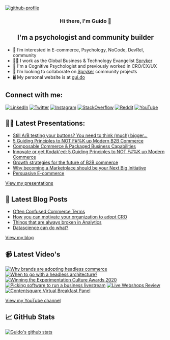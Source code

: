 [![github-profile](https://user-images.githubusercontent.com/487722/198751220-1b9de445-c874-473a-a6d6-dac0fb7557b5.jpg)](https://www.gui.do)
<h3 align="center">Hi there, I'm Guido</a> 👋</h3>
<h2 align="center">I'm a psychologist and community builder</h2>

- 👀 I’m interested in E-commerce, Psychology, NoCode, DevRel, community
- 👨‍💻 I work as the Global Business & Technology Evangelist [Spryker](https://github.com/spryker)
- 🧠 I'm a Cognitive Psychologist and previously worked in CRO/CX/UX
- 💞️ I’m looking to collaborate on [Spryker](https://github.com/spryker) community projects
- 🖥 My personal website is at [gui.do](https://www.gui.do)

## Connect with me:
[![LinkedIn](https://img.shields.io/badge/LinkedIn-0077B5?style=for-the-badge&logo=linkedin&logoColor=white)](https://www.linkedin.com/in/gxjansen/)
[![Twitter](https://img.shields.io/badge/Twitter-1DA1F2?style=for-the-badge&logo=twitter&logoColor=white)](https://www.twitter.com/guido/)
[![Instagram](https://img.shields.io/badge/Instagram-E4405F?style=for-the-badge&logo=instagram&logoColor=white)](https://www.instagram.com/gxjansen/)
[![StackOverflow](https://img.shields.io/badge/Stack_Overflow-FE7A16?style=for-the-badge&logo=stack-overflow&logoColor=white)](https://stackoverflow.com/users/8094173/guido-x-jansen)
[![Reddit](https://img.shields.io/badge/Reddit-FF4500?style=for-the-badge&logo=reddit&logoColor=white)](https://www.reddit.com/user/gxjansen)
[![YouTube](https://img.shields.io/badge/YouTube-%23FF0000.svg?style=for-the-badge&logo=YouTube&logoColor=white)](https://www.youtube.com/c/GuidoJansen)

## 👨‍🏫 Latest Presentations:

* [Still A/B testing your buttons? You need to think (much) bigger...](https://www.gui.do/presentation/still-a-b-testing-your-buttons-you-need-to-think-much-bigger)
* [5 Guiding Principles to NOT F#%K up Modern B2B Commerce](https://www.gui.do/presentation/5-guiding-principles-to-not-f-k-up-modern-b2b-commerce)
* [Composable Commerce & Packaged Business Capabilities](https://www.gui.do/presentation/composable-commerce-packaged-business-capabilities)
* [Innovate or get Kodak'ed: 5 Guiding Principles to NOT F#%K up Modern Commerce](https://www.gui.do/presentation/innovate-or-get-kodaked-5-guiding-principles-to-not-f-k-up-modern-commerce)
* [Growth strategies for the future of B2B commerce](https://www.gui.do/presentation/growth-strategies-for-the-future-of-b2b-commerce)
* [Why becoming a Marketplace should be your Next Big Initiative](https://www.gui.do/presentation/why-becoming-a-marketplace-should-be-your-next-big-initiative)
* [Persuasive E-commerce](https://www.gui.do/presentation/persuasive-e-commerce)

[View my presentations](https://www.gui.do/presentation)

## 📝 Latest Blog Posts

<!-- BLOG-POST-LIST:START -->
- [Often Confused Commerce Terms](https://www.gui.do/post/often-confused-commerce-terms)
- [How you can motivate your organization to adopt CRO](https://www.gui.do/post/en-how-you-can-motivate-your-organization-to-adopt-cro)
- [Things that are always broken in Analytics](https://www.gui.do/post/en-things-that-are-always-broken-in-analytics)
- [Datascience can do what?](https://www.gui.do/post/en-datascience-can-do-what)
<!-- BLOG-POST-LIST:END -->

[View my blog](https://www.gui.do/blog)

## 📹 Latest Video's

<!-- BEGIN YOUTUBE-CARDS -->
[![Why brands are adopting headless commerce](https://ytcards.demolab.com/?id=MPOGC9WwhvQ&title=Why+brands+are+adopting+headless+commerce&lang=en&timestamp=1639694549&background_color=%230d1117&title_color=%23ffffff&stats_color=%23dedede&width=250 "Why brands are adopting headless commerce")](https://www.youtube.com/watch?v=MPOGC9WwhvQ)
[![When to go with a headless architecture?](https://ytcards.demolab.com/?id=OeyytLHk92Q&title=When+to+go+with+a+headless+architecture%3F&lang=en&timestamp=1639694358&background_color=%230d1117&title_color=%23ffffff&stats_color=%23dedede&width=250 "When to go with a headless architecture?")](https://www.youtube.com/watch?v=OeyytLHk92Q)
[![Winning the Experimentation Culture Awards 2020](https://ytcards.demolab.com/?id=JEVc5-lRAOc&title=Winning+the+Experimentation+Culture+Awards+2020&lang=en&timestamp=1601037575&background_color=%230d1117&title_color=%23ffffff&stats_color=%23dedede&width=250 "Winning the Experimentation Culture Awards 2020")](https://www.youtube.com/watch?v=JEVc5-lRAOc)
[![Picking software to run a business livestream](https://ytcards.demolab.com/?id=L9i99ZY_iT4&title=Picking+software+to+run+a+business+livestream&lang=en&timestamp=1597889226&background_color=%230d1117&title_color=%23ffffff&stats_color=%23dedede&width=250 "Picking software to run a business livestream")](https://www.youtube.com/watch?v=L9i99ZY_iT4)
[![Live Webshops Review](https://ytcards.demolab.com/?id=k3_N14ZrW1I&title=Live+Webshops+Review&lang=en&timestamp=1596070639&background_color=%230d1117&title_color=%23ffffff&stats_color=%23dedede&width=250 "Live Webshops Review")](https://www.youtube.com/watch?v=k3_N14ZrW1I)
[![Contentsquare Virtual Breakfast Panel](https://ytcards.demolab.com/?id=paC_aXUGFT8&title=Contentsquare+Virtual+Breakfast+Panel&lang=en&timestamp=1595319574&background_color=%230d1117&title_color=%23ffffff&stats_color=%23dedede&width=250 "Contentsquare Virtual Breakfast Panel")](https://www.youtube.com/watch?v=paC_aXUGFT8)
<!-- END YOUTUBE-CARDS -->
[View my YouTube channel](https://www.youtube.com/channel/UCaJ2aTnZonOrp0t2DOA-NnQ)

## 📈 GitHub Stats 

[![Guido's github stats](https://github-readme-stats.vercel.app/api?username=gxjansen)](https://github.com/gxjansen)

<!---
gxjansen/gxjansen is a ✨ special ✨ repository because its `README.md` (this file) appears on your GitHub profile.
You can click the Preview link to take a look at your changes.
--->
